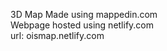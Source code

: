 3D Map Made using mappedin.com    
Webpage hosted using netlify.com        
url: oismap.netlify.com
